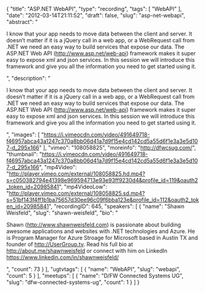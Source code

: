 {
  "title": "ASP.NET WebAPI",
  "type": "recording",
  "tags": [
    "WebAPI"
  ],
  "date": "2012-03-14T21:11:52",
  "draft": false,
  "slug": "asp-net-webapi",
  "abstract": "<p>I know that your app needs to move data between the client and server. It doesn’t matter if it is a jQuery call in a web app, or a WebRequest call from .NET we need an easy way to build services that expose our data. The ASP.NET Web API (http://www.asp.net/web-api) framework makes it super easy to expose xml and json services. In this session we will introduce this framework and give you all the information you need to get started using it.</p>",
  "description": "<p>I know that your app needs to move data between the client and server. It doesn’t matter if it is a jQuery call in a web app, or a WebRequest call from .NET we need an easy way to build services that expose our data. The ASP.NET Web API (http://www.asp.net/web-api) framework makes it super easy to expose xml and json services. In this session we will introduce this framework and give you all the information you need to get started using it.</p>",
  "images": [
    "https://i.vimeocdn.com/video/491649718-f46957abca43a1247c370a8bb06d41a7d9f15e4cd142cd5a55d6f1e3a3e5d107-d_295x166"
  ],
  "vimeo": "108058825",
  "moreinfo": "http://dfwcsug.com/",
  "thumbnail": "https://i.vimeocdn.com/video/491649718-f46957abca43a1247c370a8bb06d41a7d9f15e4cd142cd5a55d6f1e3a3e5d107-d_295x166",
  "mp4Video": "http://player.vimeo.com/external/108058825.hd.mp4?s=c050382794e41398e969594713e93e93ff9230d4&profile_id=119&oauth2_token_id=20985841",
  "mp4VideoLow": "http://player.vimeo.com/external/108058825.sd.mp4?s=51bf143f4ff1b1ba75657d30ee96c09f6bba123e&profile_id=112&oauth2_token_id=20985841",
  "recordingID": 645,
  "speakers": [
    {
      "name": "Shawn Weisfeld",
      "slug": "shawn-weisfeld",
      "bio": "<p>Shawn (http://www.shawnweisfeld.com) is passionate about building awesome applications and websites with .NET technologies and Azure. He is Program Manager for Azure Stroage for Microsoft based in Austin TX and founder of http://UserGroup.tv. Read his full bio at http://about.me/shawnweisfeld or connect with him on LinkedIn https://www.linkedin.com/in/shawnweisfeld/</p>",
      "count": 73
    }
  ],
  "ugtvtags": [
    {
      "name": "WebAPI",
      "slug": "webapi",
      "count": 5
    }
  ],
  "meetups": [
    {
      "name": "D/FW Connected Systems UG",
      "slug": "dfw-connected-systems-ug",
      "count": 1
    }
  ]
}